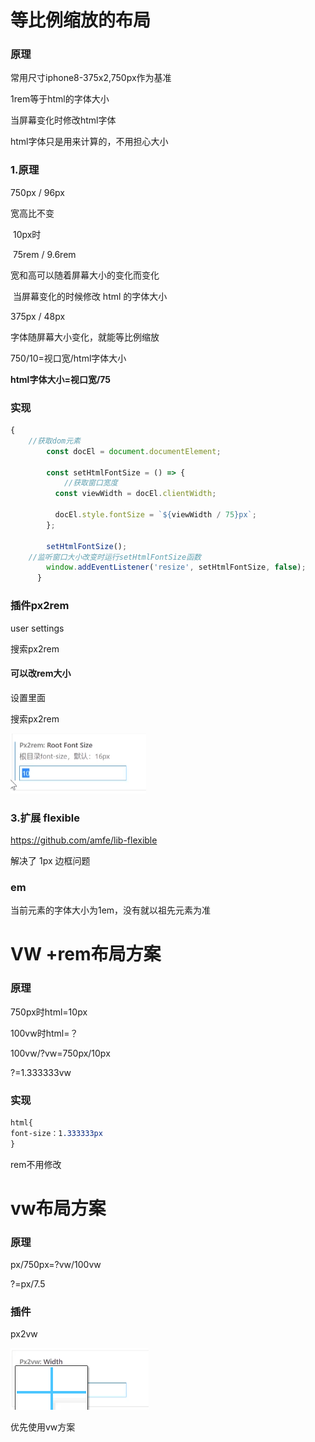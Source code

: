 # 等比例缩放的布局

### 原理

常用尺寸iphone8-375x2,750px作为基准

1rem等于html的字体大小

当屏幕变化时修改html字体

html字体只是用来计算的，不用担心大小

### 1.原理

   750px / 96px



   宽高比不变

​	10px时

​    75rem / 9.6rem

   宽和高可以随着屏幕大小的变化而变化

​    当屏幕变化的时候修改 html 的字体大小



   375px / 48px

字体随屏幕大小变化，就能等比例缩放

   750/10=视口宽/html字体大小

  **html字体大小=视口宽/75**

### 实现

```js
{
    //获取dom元素
        const docEl = document.documentElement;

        const setHtmlFontSize = () => {
            //获取窗口宽度
          const viewWidth = docEl.clientWidth;

          docEl.style.fontSize = `${viewWidth / 75}px`;
        };

        setHtmlFontSize();
    //监听窗口大小改变时运行setHtmlFontSize函数
        window.addEventListener('resize', setHtmlFontSize, false);
      }
```

### 插件px2rem

user settings

搜索px2rem

#### 可以改rem大小

设置里面

搜索px2rem

![image-20220313211153224](../../assets/image-20220313211153224.png)

### 3.扩展 flexible

   https://github.com/amfe/lib-flexible

   解决了 1px 边框问题



### em

当前元素的字体大小为1em，没有就以祖先元素为准

# VW +rem布局方案

### 原理

750px时html=10px

100vw时html=？

100vw/?vw=750px/10px

?=1.333333vw

### 实现

```css
html{
font-size：1.333333px
}
```

rem不用修改

# vw布局方案

### 原理

px/750px=?vw/100vw

?=px/7.5

### 插件

px2vw

![image-20220313230031099](../../assets/image-20220313230031099.png)

优先使用vw方案


